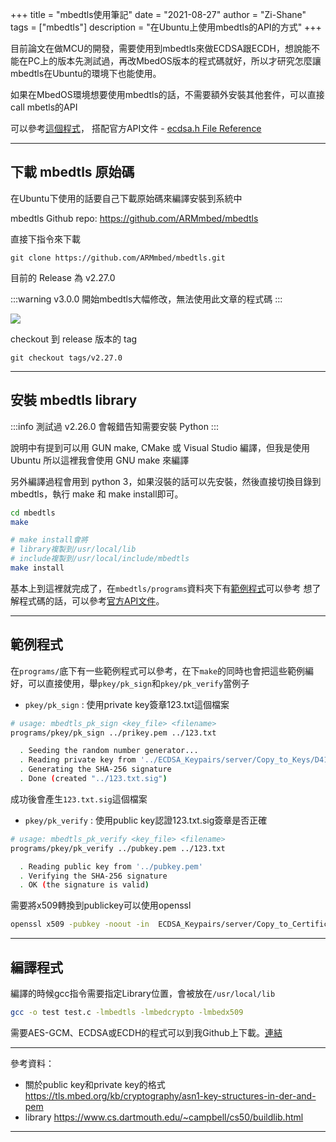 +++
title = "mbedtls使用筆記"
date = "2021-08-27"
author = "Zi-Shane"
tags = ["mbedtls"]
description = "在Ubuntu上使用mbedtls的API的方式"
+++

目前論文在做MCU的開發，需要使用到mbedtls來做ECDSA跟ECDH，想說能不能在PC上的版本先測試過，再改MbedOS版本的程式碼就好，所以才研究怎麼讓mbedtls在Ubuntu的環境下也能使用。

如果在MbedOS環境想要使用mbedtls的話，不需要額外安裝其他套件，可以直接call mbetls的API

可以參考[這個程式](
https://github.com/Zi-Shane/mbed-os-5-test/tree/mbedtls-test)，
搭配官方API文件 - [ecdsa.h File Reference](https://tls.mbed.org/api/ecdsa_8h.html#aca644ee02921388fdc42eb06377f4b62)

----------

## 下載 mbedtls 原始碼

在Ubuntu下使用的話要自己下載原始碼來編譯安裝到系統中

mbedtls Github repo: https://github.com/ARMmbed/mbedtls

直接下指令來下載

```git
git clone https://github.com/ARMmbed/mbedtls.git
```

目前的 Release 為 v2.27.0

:::warning
v3.0.0 開始mbedtls大幅修改，無法使用此文章的程式碼
:::

![](https://i.imgur.com/UWlsDrC.png)

checkout 到 release 版本的 tag

```git
git checkout tags/v2.27.0
```

----------

## 安裝 mbedtls library

:::info
測試過 v2.26.0 會報錯告知需要安裝 Python
:::

說明中有提到可以用 GUN make, CMake 或 Visual Studio 編譯，但我是使用 Ubuntu 所以這裡我會使用 GNU make 來編譯

另外編譯過程會用到 python 3，如果沒裝的話可以先安裝，然後直接切換目錄到 mbedtls，執行 make 和 make install即可。


```zsh
cd mbedtls
make

# make install會將
# library複製到/usr/local/lib
# include複製到/usr/local/include/mbedtls 
make install
```

基本上到這裡就完成了，在`mbedtls/programs`資料夾下有[範例程式](https://github.com/ARMmbed/mbedtls/tree/development/programs)可以參考
想了解程式碼的話，可以參考[官方API文件](https://tls.mbed.org/api/modules.html)。

---

## 範例程式

在`programs/`底下有一些範例程式可以參考，在下`make`的同時也會把這些範例編好，可以直接使用，舉`pkey/pk_sign`和`pkey/pk_verify`當例子

- `pkey/pk_sign` : 使用private key簽章123.txt這個檔案

```bash
# usage: mbedtls_pk_sign <key_file> <filename>
programs/pkey/pk_sign ../prikey.pem ../123.txt

  . Seeding the random number generator...
  . Reading private key from '../ECDSA_Keypairs/server/Copy_to_Keys/D4142434445464748.pem'
  . Generating the SHA-256 signature
  . Done (created "../123.txt.sig")
```

成功後會產生`123.txt.sig`這個檔案

- `pkey/pk_verify` : 使用public key認證123.txt.sig簽章是否正確

```bash
# usage: mbedtls_pk_verify <key_file> <filename>
programs/pkey/pk_verify ../pubkey.pem ../123.txt

  . Reading public key from '../pubkey.pem'
  . Verifying the SHA-256 signature
  . OK (the signature is valid)
```

需要將x509轉換到publickey可以使用openssl
```bash
openssl x509 -pubkey -noout -in  ECDSA_Keypairs/server/Copy_to_Certificates/D4142434445464748.pem > pubkey.pem
```

----------

## 編譯程式

編譯的時候gcc指令需要指定Library位置，會被放在`/usr/local/lib`
```bash
gcc -o test test.c -lmbedtls -lmbedcrypto -lmbedx509
```

需要AES-GCM、ECDSA或ECDH的程式可以到我Github上下載。[連結](https://github.com/Zi-Shane/mbedtls-example)

---

參考資料：

- 關於public key和private key的格式
https://tls.mbed.org/kb/cryptography/asn1-key-structures-in-der-and-pem
- library
https://www.cs.dartmouth.edu/~campbell/cs50/buildlib.html

---
